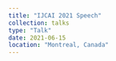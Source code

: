 ```yaml
---
title: "IJCAI 2021 Speech"
collection: talks
type: "Talk"
date: 2021-06-15
location: "Montreal, Canada"
---
```

